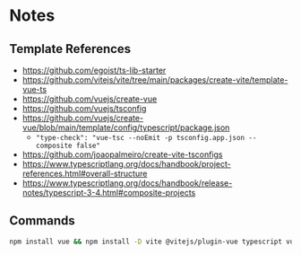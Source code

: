 # Notes

## Template References

- https://github.com/egoist/ts-lib-starter
- https://github.com/vitejs/vite/tree/main/packages/create-vite/template-vue-ts
- https://github.com/vuejs/create-vue
- https://github.com/vuejs/tsconfig
- https://github.com/vuejs/create-vue/blob/main/template/config/typescript/package.json
  - `"type-check": "vue-tsc --noEmit -p tsconfig.app.json --composite false"`
- https://github.com/joaopalmeiro/create-vite-tsconfigs
- https://www.typescriptlang.org/docs/handbook/project-references.html#overall-structure
- https://www.typescriptlang.org/docs/handbook/release-notes/typescript-3-4.html#composite-projects

## Commands

```bash
npm install vue && npm install -D vite @vitejs/plugin-vue typescript vue-tsc create-vite-tsconfigs sort-package-json npm-run-all2 prettier
```
